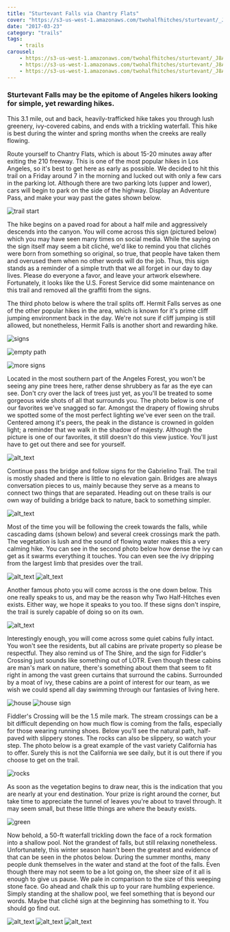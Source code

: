 ```yaml
---
title: "Sturtevant Falls via Chantry Flats"
cover: "https://s3-us-west-1.amazonaws.com/twohalfhitches/sturtevant/_J8A4928.jpg"
date: "2017-03-23"
category: "trails"
tags:
    - trails
carousel:
    - https://s3-us-west-1.amazonaws.com/twohalfhitches/sturtevant/_J8A4807.jpg
    - https://s3-us-west-1.amazonaws.com/twohalfhitches/sturtevant/_J8A4812.jpg
    - https://s3-us-west-1.amazonaws.com/twohalfhitches/sturtevant/_J8A4816.jpg
---
```


### Sturtevant Falls may be the epitome of Angeles hikers looking for simple, yet rewarding hikes.
 
This 3.1 mile, out and back, heavily-trafficked hike takes you 
through lush greenery, ivy-covered cabins, and ends with a trickling waterfall. 
This hike is best during the winter and spring months when the creeks are really flowing.

Route yourself to Chantry Flats, which is about 15-20 minutes away after exiting 
the 210 freeway. This is one of the most popular hikes in Los Angeles, so it's best 
to get here as early as possible. We decided to hit this trail on a Friday around 7 
in the morning and lucked out with only a few cars in the parking lot. Although 
there are two parking lots (upper and lower), cars will begin to park on the side 
of the highway. Display an Adventure Pass, and make your way past the gates shown 
below. 

![trail start](https://s3-us-west-1.amazonaws.com/twohalfhitches/sturtevant/_J8A4807.jpg)

The hike begins on a paved road for about a half mile and aggressively descends 
into the canyon. You will come across this sign (pictured below) which you may 
have seen many times on social media. While the saying on the sign itself may 
seem a bit cliché, we'd like to remind you that clichés were born from something 
so original, so true, that people have taken them and overused them when no other 
words will do the job. Thus, this sign stands as a reminder of a simple truth that 
we all forget in our day to day lives. Please do everyone a favor, and leave your 
artwork elsewhere. Fortunately, it looks like the U.S. Forest Service did some 
maintenance on this trail and removed all the graffiti from the signs.  

The third photo below is where the trail splits off. Hermit Falls serves as one of 
the other popular hikes in the area, which is known for it's prime cliff jumping 
environment back in the day. We're not sure if cliff jumping is still allowed, but 
nonetheless, Hermit Falls is another short and rewarding hike.

![signs](https://s3-us-west-1.amazonaws.com/twohalfhitches/sturtevant/_J8A4812.jpg "Signs")

![empty path](https://s3-us-west-1.amazonaws.com/twohalfhitches/sturtevant/_J8A4816.jpg "empty path")

![more signs](https://s3-us-west-1.amazonaws.com/twohalfhitches/sturtevant/_J8A4813.jpg "more signs")

Located in the most southern part of the Angeles Forest, you won't be seeing any 
pine trees here, rather dense shrubbery as far as the eye can see. Don't cry over 
the lack of trees just yet, as you'll be treated to some gorgeous wide shots of all 
that surrounds you. The photo below is one of our favorites we've snagged so far. 
Amongst the drapery of flowing shrubs we spotted some of the most perfect lighting 
we've ever seen on the trail. Centered among it's peers, the peak in the distance 
is crowned in golden light; a reminder that we walk in the shadow of majesty. 
Although the picture is one of our favorites, it still doesn't do this view justice. 
You'll just have to get out there and see for yourself. 

![alt_text](https://s3-us-west-1.amazonaws.com/twohalfhitches/sturtevant/_J8A4815.jpg "woah")

Continue pass the bridge and follow signs for the Gabrielino Trail. The trail is 
mostly shaded and there is little to no elevation gain. Bridges are always 
conversation pieces to us, mainly because they serve as a means to connect 
two things that are separated. Heading out on these trails is our own way of 
building a bridge back to nature, back to something simpler. 

![alt_text](https://s3-us-west-1.amazonaws.com/twohalfhitches/sturtevant/_J8A4827.jpg "bridge")

Most of the time you will be following the creek towards the falls, while cascading 
dams (shown below) and several creek crossings mark the path. The vegetation is 
lush and the sound of flowing water makes this a very calming hike. You can see 
in the second photo below how dense the ivy can get as it swarms everything it 
touches. You can even see the ivy dripping from the largest limb that presides over 
the trail. 

![alt_text](https://s3-us-west-1.amazonaws.com/twohalfhitches/sturtevant/_J8A4847.jpg "one")
![alt_text](https://s3-us-west-1.amazonaws.com/twohalfhitches/sturtevant/_J8A4857.jpg "two")

Another famous photo you will come across is the one down below. This one really 
speaks to us, and may be the reason why Two Half-Hitches even exists. Either way, 
we hope it speaks to you too. If these signs don't inspire, the trail is surely 
capable of doing so on its own.

![alt_text](https://s3-us-west-1.amazonaws.com/twohalfhitches/sturtevant/_J8A4893.jpg "three")

Interestingly enough, you will come across some quiet cabins fully intact. You 
won't see the residents, but all cabins are private property so please be respectful. 
They also remind us of The Shire, and the sign for Fiddler's Crossing just sounds 
like something out of LOTR. Even though these cabins are man's mark on nature, 
there's something about them that seem to fit right in among the vast green 
curtains that surround the cabins. Surrounded by a moat of ivy, these cabins 
are a point of interest for our team, as we wish we could spend all day swimming 
through our fantasies of living here. 

![house](https://s3-us-west-1.amazonaws.com/twohalfhitches/sturtevant/_J8A4894.jpg "house")
![house sign](https://s3-us-west-1.amazonaws.com/twohalfhitches/sturtevant/_J8A4899.jpg "house sign")

Fiddler's Crossing will be the 1.5 mile mark. The stream crossings can be a bit 
difficult depending on how much flow is coming from the falls, especially for 
those wearing running shoes. Below you'll see the natural path, half-paved with 
slippery stones. The rocks can also be slippery, so watch your step. The photo 
below is a great example of the vast variety California has to offer. Surely this 
is not the California we see daily, but it is out there if you choose to get on the 
trail. 

![rocks](https://s3-us-west-1.amazonaws.com/twohalfhitches/sturtevant/_J8A4904.jpg "rocks")

As soon as the vegetation begins to draw near, this is the indication that you 
are nearly at your end destination. Your prize is right around the corner, but 
take time to appreciate the tunnel of leaves you're about to travel through. It 
may seem small, but these little things are where the beauty exists.

![green](https://s3-us-west-1.amazonaws.com/twohalfhitches/sturtevant/_J8A4914.jpg "green")

Now behold, a 50-ft waterfall trickling down the face of a rock formation into 
a shallow pool. Not the grandest of falls, but still relaxing nonetheless. 
Unfortunately, this winter season hasn't been the greatest and evidence of 
that can be seen in the photos below. During the summer months, many people 
dunk themselves in the water and stand at the foot of the falls. Even though 
there may not seem to be a lot going on, the sheer size of it all is enough to 
give us pause. We pale in comparison to the size of this weeping stone face. Go 
ahead and chalk this up to your rare humbling experience. Simply standing at 
the shallow pool, we feel something that is beyond our words. Maybe that cliché 
sign at the beginning has something to it. You should go find out. 

![alt_text](https://s3-us-west-1.amazonaws.com/twohalfhitches/sturtevant/_J8A4934.jpg "waterfall")
![alt_text](https://s3-us-west-1.amazonaws.com/twohalfhitches/sturtevant/_J8A4933.jpg "the end")
![alt_text](https://s3-us-west-1.amazonaws.com/twohalfhitches/sturtevant/_J8A4951.jpg "welcome sign")